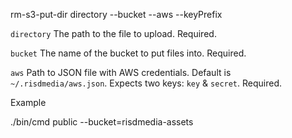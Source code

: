 rm-s3-put-dir directory
    --bucket
    --aws
    --keyPrefix

`directory`   The path to the file to upload.
              Required.

`bucket`      The name of the bucket to put files into.
              Required.

`aws`         Path to JSON file with AWS credentials.
              Default is `~/.risdmedia/aws.json`.
              Expects two keys: `key` & `secret`.
              Required.

Example

./bin/cmd public --bucket=risdmedia-assets
